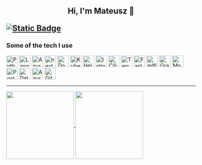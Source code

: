 ## <p align="center">Hi, I'm Mateusz 👋 </p> <a href="https://www.linkedin.com/in/mateusznedzi/"><img alt="Static Badge" src="https://img.shields.io/badge/LinkedIn-0A66C2?style=flat&logo=linkedin"></a>


### Some of the tech I use

<p float="left">
  <img height=30 alt="Python" src="https://img.shields.io/badge/python-3670A0?style=for-the-badge&logo=python&logoColor=ffdd54" />
  <img height=30 alt="LangChain" src="https://img.shields.io/badge/LangChain-1C3C3C?style=for-the-badge&logo=langchain">
  <img height=30 alt="Azure" src="https://img.shields.io/badge/azure-%230072C6.svg?style=for-the-badge&logo=microsoftazure&logoColor=white" />
  <img height=30 alt="next.js" src="https://img.shields.io/badge/next.js-000000?style=for-the-badge&logo=nextdotjs" />
  <img height=30 alt="Docker" src="https://img.shields.io/badge/docker-%230db7ed.svg?style=for-the-badge&logo=docker&logoColor=white" />
  <img height=30 alt="Kubernetes" src="https://img.shields.io/badge/kubernetes-%23326ce5.svg?style=for-the-badge&logo=kubernetes&logoColor=white" />
  <img height=30 alt="Helm" src="https://img.shields.io/badge/helm-0F1689?style=for-the-badge&logo=helm&logoColor=white">
  <img height=30 alt="Istio" src="https://img.shields.io/badge/Istio-466BB0?style=for-the-badge&logo=istio&logoColor=white">
  <img height=30 alt="Cilium" src="https://img.shields.io/badge/cilium-F8C517?style=for-the-badge&logo=cilium&logoColor=white">
  <img height=30 alt="Terraform" src="https://img.shields.io/badge/terraform-%235835CC.svg?style=for-the-badge&logo=terraform&logoColor=white" />
  <img height=30 alt="FastAPI" src="https://img.shields.io/badge/FastAPI-005571?style=for-the-badge&logo=fastapi" />
  <img height=30 alt="mlflow" src="https://img.shields.io/badge/mlflow-%23d9ead3.svg?style=for-the-badge&logo=numpy&logoColor=blue" />
  <img height=30 alt="Grafana" src="https://img.shields.io/badge/grafana-%23F46800.svg?style=for-the-badge&logo=grafana&logoColor=white" />
  <img height=30 alt="MongoDB" src="https://img.shields.io/badge/MongoDB-%234ea94b.svg?style=for-the-badge&logo=mongodb&logoColor=white" />
  <img height=30 alt="Postgres" src="https://img.shields.io/badge/postgres-%23316192.svg?style=for-the-badge&logo=postgresql&logoColor=white" />
  <img height=30 alt="Databricks" src="https://img.shields.io/badge/databricks-FF3621?style=for-the-badge&logo=databricks&logoColor=white" />
  <img height=30 alt="Azure Pipelines" src="https://img.shields.io/badge/azure%20pipelines-2560E0?style=for-the-badge&logo=azurepipelines&logoColor=white">
  <img height=30 alt="GitHub Actions" src="https://img.shields.io/badge/github%20actions-%232671E5.svg?style=for-the-badge&logo=githubactions&logoColor=white" />
</p>

---

<a href="https://github.com/anuraghazra/github-readme-stats">
  <img height=180 align="center" src="https://github-readme-stats.vercel.app/api?username=matined&theme=dark&show_icons=true" />
</a>
<a href="https://github.com/anuraghazra/convoychat">
  <img height=180 align="center" src="https://github-readme-stats.vercel.app/api/top-langs/?username=matined&layout=compact&theme=dark" />
</a>
